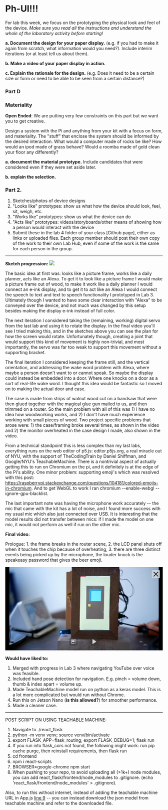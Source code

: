 # Ph-UI!!!

For lab this week, we focus on the prototyping the physical look and feel of the device. _Make sure you read all the instructions and understand the whole of the laboratory activity before starting!_

 
**a. Document the design for your paper display.** (e.g. if you had to make it again from scratch, what information would you need?). Include interim iterations (or at least tell us about them).

**b. Make a video of your paper display in action.**

**c. Explain the rationale for the design.** (e.g. Does it need to be a certain size or form or need to be able to be seen from a certain distance?)

### Part D
### Materiality

**Open Ended**: We are putting very few constraints on this part but we want you to get creative.

Design a system with the Pi and anything from your kit with a focus on form, and materiality. The "stuff" that enclose the system should be informed by the desired interaction. What would a computer made of rocks be like? How would an ipod made of grass behave? Would a roomba made of gold clean your floor any differently?

**a. document the material prototype.** Include candidates that were considered even if they were set aside later.

**b. explain the selection.**

### Part 2.

1. Sketches/photos of device designs
1. "Looks like" prototypes: show us what how the device should look, feel, sit, weigh, etc.
3. "Works like" prototypes: show us what the device can do
4. "Acts like" prototypes: videos/storyboards/other means of showing how a person would interact with the device
5. Submit these in the lab 4 folder of your class [Github page], either as links or uploaded files. Each group member should post their own copy of the work to their own Lab Hub, even if some of the work is the same for each person in the group.

---
**Sketch progression:**
![](https://github.com/vbartle/Interactive-Lab-Hub/blob/Spring2021/Lab%204/sketches.JPG)

The basic idea at first was: looks like a picture frame, works like a daily planner, acts like an Alexa. To get it to look like a picture frame I would make a picture frame out of wood, to make it work like a daily planner I would connect an e-ink display, and to get it to act like an Alexa I would connect the speech to text and text to speech functionality I prototyped in Lab 3. Ultimately though I wanted to have some clear interaction with "Alexa" to be conveyed over the device, and not much was changed by this setup besides making the display e-ink instead of full color. 

The next iteration I considered taking the (remaining, working) digital servo from the last lab and using it to rotate the display. In the final video you'll see I tried making this, and in the sketches above you can see the plan for how the screen would rotate. Unfortunately though, creating a joint that would support this kind of movement is highly non-trivial, and most importantly, the servo was far too weak to support this movement without a supporting bracket. 

The final iteration I considered keeping the frame still, and the vertical orientation, and addressing the wake word problem with Alexa, where maybe a person doesn't want to or cannot speak. So maybe the display could instead be embedded into a door. Where one knocks on a door as a sort of real-life wake word. I thought this idea would be fantastic so I moved on to making the actual door and case. 

The case is made from strips of walnut wood cut on a bandsaw that were then glued together with the magical glue gun mailed to us, and then trimmed on a router. So the main problem with all of this was 1) I have no idea how woodworking works, and 2) I don't have much experience working with small pieces of wood. Two project specific problems that arose were: 1) the case/framing broke several times, as shown in the video and 2) the monitor overheated in the case design I made, also shown in the video. 

From a technical standpoint this is less complex than my last labs, everything runs on the web editor of p5.js: editor.p5js.org, a real miracle out of NYU, with the support of TheCodingTrain by Daniel Shiffman, and Google/NYU's TeachableMachine. There is a nontrivial aspect of actually getting this to run on Chromium on the pi, and it definitely is at the edge of the Pi's ability. One minor problem: supporting emoji's which was resolved with this post: https://raspberrypi.stackexchange.com/questions/104181/colored-emojis-in-chromium. And to get WebGL to work I ran chromium --enable-webgl --ignore-gpu-blacklist. 

The last important note was having the microphone work accurately -- the mic that came with the kit has a lot of noise, and I found more success with my usual mic which also just connected over USB. It is interesting that the model results did not transfer between mics: if I made the model on one mic, it would not perform as well if run on the other mic. 

**Final video:**

Prologue: 1. the frame breaks in the router scene, 2. the LCD panel shuts off when it touches the chip because of overheating, 3. there are three distinct events being picked up by the microphone, the louder knock is the speakeasy password that gives the beer emoji.

[![](https://github.com/vbartle/Interactive-Lab-Hub/blob/Spring2021/Lab%204/pre.png)](https://drive.google.com/file/d/1MGOn1q9r1fo0QlbezuGJtMP_xpUEFjhd/view?usp=sharing)



**Would have liked to:**
1. Merged with progress in Lab 3 where navigating YouTube over voice was feasible. 
2. Included hand pose detection for navigation. E.g. pinch = volume down, thumb & index apart = volume up.
3. Made TeachableMachine model run on python as a keras model. This is a lot more complicated but would run without Chrome. 
4. Run this on Jetson Nano (**is this allowed?**) for smoother performance.
5. Made a cleaner case. 
-------

POST SCRIPT ON USING TEACHABLE MACHINE:

1. Navigate to ./react_flask
2. python -m venv venv; source venv/bin/activate
3. export FLASK_APP=flask_routing; export FLASK_DEBUG=1; flask run
4. If you run into flask_cors not found, the following might work: run pip cache purge, then reinstall requirements, then flask run 
5. cd frontend
6. npm i react-scripts
7. BROWSER=google-chrome npm start
8. When pushing to your repo, to avoid uploading all (>1k+) node modules, you can add react_flask/frontend/node_modules to .gitignore. (echo 'react_flask/frontend/node_modules' > .gitignore).

Also, to run this without internet, instead of adding the teachable machine URL in App.js [line 9](https://github.com/vbartle/Interactive-Lab-Hub/blob/9e099964ca6e2274ed8349859f8ed7dd4cd7b2fd/Lab%204/react_flask/frontend/src/App.js#L9) -- you can instead download the json model from teachable machine and refer to the downloaded file.
